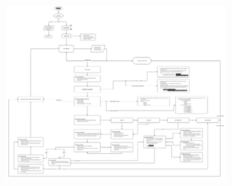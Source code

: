 <p align="center">
  <img src="https://github.com/podefteza/minishell/blob/main/minishell.png">
</p>
